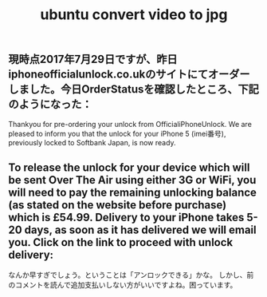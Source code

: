 ﻿---
title: ubuntu convert video to jpg
layout: post
tags:
  - geek
---

現時点2017年7月29日ですが、昨日iphoneofficialunlock.co.ukのサイトにてオーダーしました。今日OrderStatusを確認したところ、下記のようになった：
------
Thankyou for pre-ordering your unlock from OfficialiPhoneUnlock. We are pleased to inform you that the unlock for your iPhone 5 (imei番号), previously locked to Softbank Japan, is now ready.

To release the unlock for your device which will be sent Over The Air using either 3G or WiFi, you will need to pay the remaining unlocking balance (as stated on the website before purchase) which is £54.99. Delivery to your iPhone takes 5-20 days, as soon as it has delivered we will email you. 
Click on the link to proceed with unlock delivery: 
------
なんか早すぎでしょう。ということは「アンロックできる」かな。
しかし、前のコメントを読んで追加支払いしない方がいいですよね。困っています。